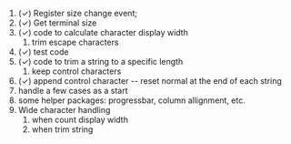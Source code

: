 1. (&#x2713;) Register size change event;
2. (&#x2713;) Get terminal size
3. (&#x2713;) code to calculate character display width
   1. trim escape characters
4. (&#x2713;) test code
5. (&#x2713;) code to trim a string to a specific length
   1. keep control characters
6. (&#x2713;) append control character -- reset normal at the end of each string
7. handle a few cases as a start
8. some helper packages: progressbar, column allignment, etc.
9. Wide character handling
   1. when count display width
   2. when trim string
